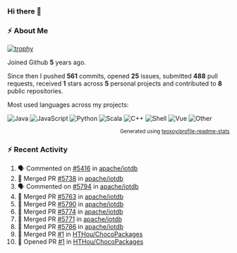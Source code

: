 ### Hi there 👋

### :zap: About Me

[![trophy](https://github-profile-trophy.vercel.app/?username=HTHou&theme=onedark)](https://github.com/ryo-ma/github-profile-trophy)
   
Joined Github **5** years ago.

Since then I pushed **561** commits, opened **25** issues, submitted **488** pull requests, received **1** stars across **5** personal projects and contributed to **8** public repositories.

Most used languages across my projects:

![Java](https://img.shields.io/static/v1?style=flat-square&label=%E2%A0%80&color=555&labelColor=%23b07219&message=Java%EF%B8%B194.4%25)
![JavaScript](https://img.shields.io/static/v1?style=flat-square&label=%E2%A0%80&color=555&labelColor=%23f1e05a&message=JavaScript%EF%B8%B11.4%25)
![Python](https://img.shields.io/static/v1?style=flat-square&label=%E2%A0%80&color=555&labelColor=%233572A5&message=Python%EF%B8%B10.7%25)
![Scala](https://img.shields.io/static/v1?style=flat-square&label=%E2%A0%80&color=555&labelColor=%23c22d40&message=Scala%EF%B8%B10.6%25)
![C++](https://img.shields.io/static/v1?style=flat-square&label=%E2%A0%80&color=555&labelColor=%23f34b7d&message=C%2B%2B%EF%B8%B10.6%25)
![Shell](https://img.shields.io/static/v1?style=flat-square&label=%E2%A0%80&color=555&labelColor=%2389e051&message=Shell%EF%B8%B10.4%25)
![Vue](https://img.shields.io/static/v1?style=flat-square&label=%E2%A0%80&color=555&labelColor=%2341b883&message=Vue%EF%B8%B10.3%25)
![Other](https://img.shields.io/static/v1?style=flat-square&label=%E2%A0%80&color=555&labelColor=%23ededed&message=Other%EF%B8%B11.2%25)

<p align="right"><sub>Generated using <a href="https://github.com/marketplace/actions/profile-readme-stats">teoxoy/profile-readme-stats</a></sub></p>


<!--![](https://github.com/HTHou/HTHou/blob/output/github-contribution-grid-snake.svg)-->

<!--![Haonan Hou's github stats](https://github-readme-stats.vercel.app/api?username=HTHou&count_private=true&show_icons=true&theme=onedark)-->

<!--![Haonan Hou's wakatime stats](https://github-readme-stats.vercel.app/api/wakatime?username=HTHou&layout=compact&theme=onedark)-->

<!--![Top Langs](https://github-readme-stats.vercel.app/api/top-langs/?username=HTHou&theme=onedark&layout=compact)-->

### :zap: Recent Activity
<!--START_SECTION:activity-->
1. 🗣 Commented on [#5416](https://github.com/apache/iotdb/issues/5416) in [apache/iotdb](https://github.com/apache/iotdb)
2. 🎉 Merged PR [#5738](https://github.com/apache/iotdb/pull/5738) in [apache/iotdb](https://github.com/apache/iotdb)
3. 🗣 Commented on [#5794](https://github.com/apache/iotdb/issues/5794) in [apache/iotdb](https://github.com/apache/iotdb)
4. 🎉 Merged PR [#5763](https://github.com/apache/iotdb/pull/5763) in [apache/iotdb](https://github.com/apache/iotdb)
5. 🎉 Merged PR [#5790](https://github.com/apache/iotdb/pull/5790) in [apache/iotdb](https://github.com/apache/iotdb)
6. 🎉 Merged PR [#5774](https://github.com/apache/iotdb/pull/5774) in [apache/iotdb](https://github.com/apache/iotdb)
7. 🎉 Merged PR [#5771](https://github.com/apache/iotdb/pull/5771) in [apache/iotdb](https://github.com/apache/iotdb)
8. 🎉 Merged PR [#5786](https://github.com/apache/iotdb/pull/5786) in [apache/iotdb](https://github.com/apache/iotdb)
9. 🎉 Merged PR [#1](https://github.com/HTHou/ChocoPackages/pull/1) in [HTHou/ChocoPackages](https://github.com/HTHou/ChocoPackages)
10. 💪 Opened PR [#1](https://github.com/HTHou/ChocoPackages/pull/1) in [HTHou/ChocoPackages](https://github.com/HTHou/ChocoPackages)
<!--END_SECTION:activity-->

<!--
**HTHou/HTHou** is a ✨ _special_ ✨ repository because its `README.md` (this file) appears on your GitHub profile.

Here are some ideas to get you started:

- 🔭 I’m currently working on ...
- 🌱 I’m currently learning ...
- 👯 I’m looking to collaborate on ...
- 🤔 I’m looking for help with ...
- 💬 Ask me about ...
- 📫 How to reach me: ...
- 😄 Pronouns: ...
- ⚡ Fun fact: ...
-->
